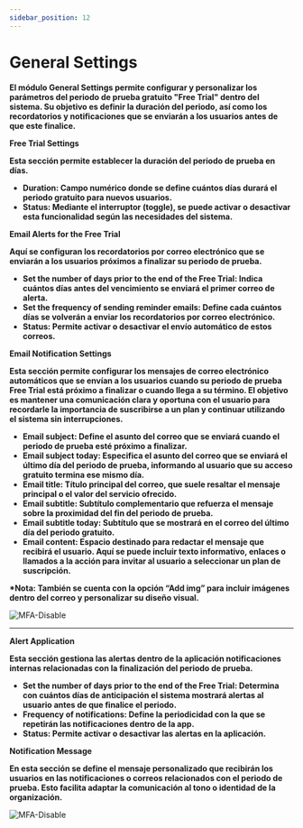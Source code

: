 ```yaml
---
sidebar_position: 12
---
```


# General Settings

**El módulo General Settings permite configurar y personalizar los parámetros del periodo de prueba gratuito "Free Trial" dentro del sistema. Su objetivo es definir la duración del periodo, así como los recordatorios y notificaciones que se enviarán a los usuarios antes de que este finalice.**

**Free Trial Settings**

**Esta sección permite establecer la duración del periodo de prueba en días.**

- **Duration: Campo numérico donde se define cuántos días durará el periodo gratuito para nuevos usuarios.**
- **Status: Mediante el interruptor (toggle), se puede activar o desactivar esta funcionalidad según las necesidades del sistema.**

**Email Alerts for the Free Trial**

**Aquí se configuran los recordatorios por correo electrónico que se enviarán a los usuarios próximos a finalizar su periodo de prueba.**

- **Set the number of days prior to the end of the Free Trial: Indica cuántos días antes del vencimiento se enviará el primer correo de alerta.**
- **Set the frequency of sending reminder emails: Define cada cuántos días se volverán a enviar los recordatorios por correo electrónico.**
- **Status: Permite activar o desactivar el envío automático de estos correos.**

**Email Notification Settings**

**Esta sección permite configurar los mensajes de correo electrónico automáticos que se envían a los usuarios cuando su periodo de prueba Free Trial está próximo a finalizar o cuando llega a su término. El objetivo es mantener una comunicación clara y oportuna con el usuario para recordarle la importancia de suscribirse a un plan y continuar utilizando el sistema sin interrupciones.**

- **Email subject: Define el asunto del correo que se enviará cuando el periodo de prueba esté próximo a finalizar.**
- **Email subject today: Especifica el asunto del correo que se enviará el último día del periodo de prueba, informando al usuario que su acceso gratuito termina ese mismo día.**
- **Email title: Título principal del correo, que suele resaltar el mensaje principal o el valor del servicio ofrecido.**
- **Email subtitle: Subtítulo complementario que refuerza el mensaje sobre la proximidad del fin del periodo de prueba.**
- **Email subtitle today: Subtítulo que se mostrará en el correo del último día del periodo gratuito.**
- **Email content: Espacio destinado para redactar el mensaje que recibirá el usuario. Aquí se puede incluir texto informativo, enlaces o llamados a la acción para invitar al usuario a seleccionar un plan de suscripción.**

**\*Nota: También se cuenta con la opción “Add img” para incluir imágenes dentro del correo y personalizar su diseño visual.**

![MFA-Disable](/img/backoffice-user/image_general_settings.png)

---

**Alert Application**

**Esta sección gestiona las alertas dentro de la aplicación notificaciones internas relacionadas con la finalización del periodo de prueba.**

- **Set the number of days prior to the end of the Free Trial: Determina con cuántos días de anticipación el sistema mostrará alertas al usuario antes de que finalice el periodo.**
- **Frequency of notifications: Define la periodicidad con la que se repetirán las notificaciones dentro de la app.**
- **Status: Permite activar o desactivar las alertas en la aplicación.**

**Notification Message**

**En esta sección se define el mensaje personalizado que recibirán los usuarios en las notificaciones o correos relacionados con el periodo de prueba. Esto facilita adaptar la comunicación al tono o identidad de la organización.**

![MFA-Disable](/img/backoffice-user/image_alert_application.png)
